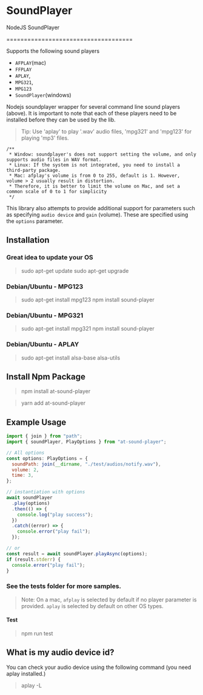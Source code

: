 # SoundPlayer

NodeJS SoundPlayer

====================================

Supports the following sound players

- `AFPLAY`(mac)
- `FFPLAY`
- `APLAY`,
- `MPG321`,
- `MPG123`
- `SoundPlayer`(windows)

Nodejs soundplayer wrapper for several command line sound players (above). It is important to note that each of these players need to be installed before they can be used by the lib.

> Tip: Use 'aplay' to play '.wav' audio files, 'mpg321' and 'mpg123' for playing 'mp3' files.

    /**
     * Window: soundplayer's does not support setting the volume, and only supports audio files in WAV format.
     * Linux: If the system is not integrated, you need to install a third-party package.
     * Mac: afplay's volume is from 0 to 255, default is 1. However, volume > 2 usually result in distortion.
     * Therefore, it is better to limit the volume on Mac, and set a common scale of 0 to 1 for simplicity
     */

This library also attempts to provide additional support for parameters such as specifying `audio device` and `gain` (volume). These are specified using the `options` parameter.

## Installation

### Great idea to update your OS

> sudo apt-get update
> sudo apt-get upgrade

### Debian/Ubuntu - MPG123

> sudo apt-get install mpg123
> npm install sound-player

### Debian/Ubuntu - MPG321

> sudo apt-get install mpg321
> npm install sound-player

### Debian/Ubuntu - APLAY

> sudo apt-get install alsa-base alsa-utils

## Install Npm Package

> npm install at-sound-player

> yarn add at-sound-player

## Example Usage

```javascript
import { join } from "path";
import { soundPlayer, PlayOptions } from "at-sound-player";

// All options
const options: PlayOptions = {
  soundPath: join(__dirname, "./test/audios/notify.wav"),
  volume: 2,
  time: 3,
};

// instantiation with options
await soundPlayer
  .play(options)
  .then(() => {
    console.log("play success");
  })
  .catch((error) => {
    console.error("play fail");
  });

// or
const result = await soundPlayer.playAsync(options);
if (result.stderr) {
  console.error("play fail");
}
```

### See the tests folder for more samples.

> Note: On a mac, `afplay` is selected by default if no player parameter is provided. `aplay` is selected by default on other OS types.

#### Test

> npm run test

## What is my audio device id?

You can check your audio device using the following command (you need aplay installed.)

> aplay -L
